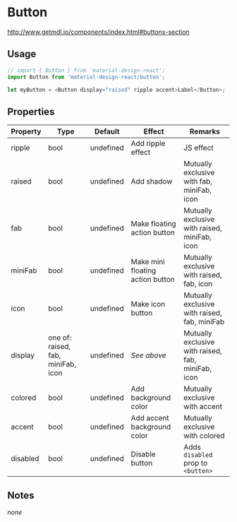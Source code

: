 # Button

http://www.getmdl.io/components/index.html#buttons-section


## Usage

```javascript
// import { Button } from 'material-design-react';
import Button from 'material-design-react/button';

let myButton = <Button display="raised" ripple accent>Label</Button>;
```

## Properties
Property | Type | Default | Effect | Remarks
-------- | ---- | ------- | ------ | -------
ripple | bool | undefined | Add ripple effect | JS effect
raised | bool | undefined | Add shadow | Mutually exclusive with fab, miniFab, icon
fab | bool | undefined | Make floating action button | Mutually exclusive with raised, miniFab, icon
miniFab | bool | undefined | Make mini floating action button | Mutually exclusive with raised, fab, icon
icon | bool | undefined | Make icon button | Mutually exclusive with raised, fab, miniFab
display | one of: raised, fab, miniFab, icon | undefined | *See above* | Mutually exclusive with raised, fab, miniFab, icon
colored | bool | undefined | Add background color | Mutually exclusive with accent
accent | bool | undefined | Add accent background color  | Mutually exclusive with colored
disabled | bool | undefined | Disable button | Adds `disabled` prop to `<button>`


## Notes
*none*
